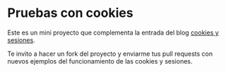 # Pruebas con cookies
Este es un mini proyecto que complementa la entrada del blog [cookies y sesiones](http://www.azuax.com/2017/7/25/cookies-y-sesiones/).

Te invito a hacer un fork del proyecto y enviarme tus pull requests con nuevos ejemplos del funcionamiento de las cookies y sesiones.